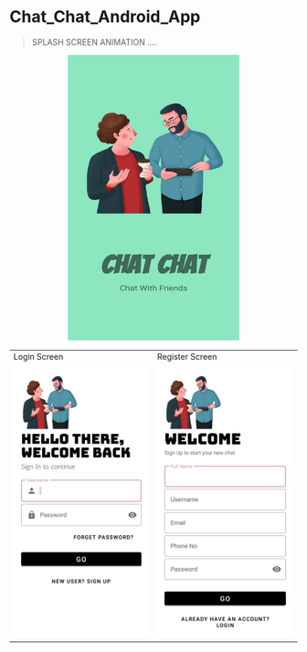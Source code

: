# Chat_Chat_Android_App
> SPLASH SCREEN ANIMATION ....

<p align = "center">
  <img src="ScreenShots/13.jpeg" width="300" height="500" />
</p>

<table>
  <tr>
    <td>Login Screen</td>
     <td>Register Screen</td>
  </tr>
  <tr>
    <td style = "padding 0 15px"><img src="ScreenShots/12.jpeg" width=270 height=480></td>
    <td><img src="ScreenShots/11.jpeg" width=270 height=480></td>
  </tr>
 </table>

